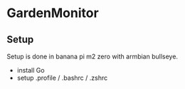 # GardenMonitor

## Setup
Setup is done in banana pi m2 zero with armbian bullseye.

- install Go
- setup .profile / .bashrc / .zshrc